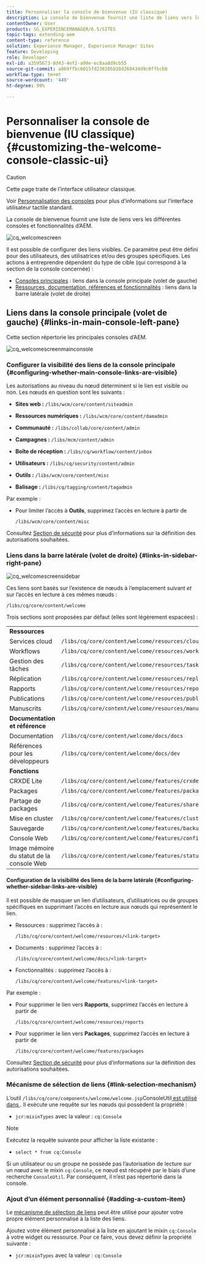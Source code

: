 ```yaml
---
title: Personnaliser la console de bienvenue (IU classique)
description: La console de bienvenue fournit une liste de liens vers les différentes consoles et fonctionnalités d’AEM.
contentOwner: User
products: SG_EXPERIENCEMANAGER/6.5/SITES
topic-tags: extending-aem
content-type: reference
solution: Experience Manager, Experience Manager Sites
feature: Developing
role: Developer
exl-id: a3595673-8d43-4ef2-a00e-ec8aa8d9cb55
source-git-commit: a869ffbc6015fd230285838d260434d9c0ffbcb0
workflow-type: tm+mt
source-wordcount: '449'
ht-degree: 99%

---
```


# Personnaliser la console de bienvenue (IU classique){#customizing-the-welcome-console-classic-ui}

>[!CAUTION]
>
>Cette page traite de l’interface utilisateur classique.
>
>Voir [Personnalisation des consoles](/help/sites-developing/customizing-consoles-touch.md) pour plus d’informations sur l’interface utilisateur tactile standard.

La console de bienvenue fournit une liste de liens vers les différentes consoles et fonctionnalités d’AEM.

![cq_welcomescreen](assets/cq_welcomescreen.png)

Il est possible de configurer des liens visibles. Ce paramètre peut être défini pour des utilisateurs, des utilisatrices et/ou des groupes spécifiques. Les actions à entreprendre dépendent du type de cible (qui correspond à la section de la console concernée) :

* [Consoles principales](#links-in-main-console-left-pane) : liens dans la console principale (volet de gauche)
* [Ressources, documentation, références et fonctionnalités](#links-in-sidebar-right-pane) : liens dans la barre latérale (volet de droite)

## Liens dans la console principale (volet de gauche) {#links-in-main-console-left-pane}

Cette section répertorie les principales consoles d’AEM.

![cq_welcomescreenmainconsole](assets/cq_welcomescreenmainconsole.png)

### Configurer la visibilité des liens de la console principale {#configuring-whether-main-console-links-are-visible}

Les autorisations au niveau du nœud déterminent si le lien est visible ou non. Les nœuds en question sont les suivants :

* **Sites web :** `/libs/wcm/core/content/siteadmin`

* **Ressources numériques :** `/libs/wcm/core/content/damadmin`

* **Communauté :** `/libs/collab/core/content/admin`

* **Campagnes :** `/libs/mcm/content/admin`

* **Boîte de réception :** `/libs/cq/workflow/content/inbox`

* **Utilisateurs :** `/libs/cq/security/content/admin`

* **Outils :** `/libs/wcm/core/content/misc`

* **Balisage :** `/libs/cq/tagging/content/tagadmin`

Par exemple :

* Pour limiter l’accès à **Outils**, supprimez l’accès en lecture à partir de

  `/libs/wcm/core/content/misc`

Consultez [Section de sécurité](/help/sites-administering/security.md) pour plus d’informations sur la définition des autorisations souhaitées.

### Liens dans la barre latérale (volet de droite) {#links-in-sidebar-right-pane}

![cq_welcomescreensidebar](assets/cq_welcomescreensidebar.png)

Ces liens sont basés sur l’existence de nœuds à l’emplacement suivant *et* sur l’accès en lecture à ces mêmes nœuds :

`/libs/cq/core/content/welcome`

Trois sections sont proposées par défaut (elles sont légèrement espacées) :

<table>
 <tbody>
  <tr>
   <td><strong>Ressources</strong></td>
   <td> </td>
  </tr>
  <tr>
   <td> Services cloud</td>
   <td><code>/libs/cq/core/content/welcome/resources/cloudservices</code></td>
  </tr>
  <tr>
   <td> Workflows</td>
   <td><code>/libs/cq/core/content/welcome/resources/workflows</code></td>
  </tr>
  <tr>
   <td> Gestion des tâches</td>
   <td><code>/libs/cq/core/content/welcome/resources/taskmanager</code></td>
  </tr>
  <tr>
   <td> Réplication</td>
   <td><code>/libs/cq/core/content/welcome/resources/replication</code></td>
  </tr>
  <tr>
   <td> Rapports</td>
   <td><code>/libs/cq/core/content/welcome/resources/reports</code></td>
  </tr>
  <tr>
   <td> Publications</td>
   <td><code>/libs/cq/core/content/welcome/resources/publishingadmin</code></td>
  </tr>
  <tr>
   <td> Manuscrits</td>
   <td><code>/libs/cq/core/content/welcome/resources/manuscriptsadmin</code></td>
  </tr>
  <tr>
   <td><strong>Documentation et référence</strong></td>
   <td> </td>
  </tr>
  <tr>
   <td> Documentation</td>
   <td><code>/libs/cq/core/content/welcome/docs/docs</code></td>
  </tr>
  <tr>
   <td> Références pour les développeurs</td>
   <td><code>/libs/cq/core/content/welcome/docs/dev</code></td>
  </tr>
  <tr>
   <td><strong>Fonctions</strong></td>
   <td> </td>
  </tr>
  <tr>
   <td> CRXDE Lite</td>
   <td><code>/libs/cq/core/content/welcome/features/crxde</code></td>
  </tr>
  <tr>
   <td> Packages</td>
   <td><code>/libs/cq/core/content/welcome/features/packages</code></td>
  </tr>
  <tr>
   <td> Partage de packages</td>
   <td><code>/libs/cq/core/content/welcome/features/share</code></td>
  </tr>
  <tr>
   <td> Mise en cluster</td>
   <td><code>/libs/cq/core/content/welcome/features/cluster</code></td>
  </tr>
  <tr>
   <td> Sauvegarde</td>
   <td><code>/libs/cq/core/content/welcome/features/backup</code></td>
  </tr>
  <tr>
   <td> Console Web<br /> </td>
   <td><code>/libs/cq/core/content/welcome/features/config</code></td>
  </tr>
  <tr>
   <td> Image mémoire du statut de la console Web<br /> </td>
   <td><code>/libs/cq/core/content/welcome/features/statusdump</code></td>
  </tr>
 </tbody>
</table>

#### Configuration de la visibilité des liens de la barre latérale {#configuring-whether-sidebar-links-are-visible}

Il est possible de masquer un lien d’utilisateurs, d’utilisatrices ou de groupes spécifiques en supprimant l’accès en lecture aux nœuds qui représentent le lien.

* Ressources : supprimez l’accès à :

  `/libs/cq/core/content/welcome/resources/<link-target>`

* Documents : supprimez l’accès à :

  `/libs/cq/core/content/welcome/docs/<link-target>`

* Fonctionnalités : supprimez l’accès à :

  `/libs/cq/core/content/welcome/features/<link-target>`

Par exemple :

* Pour supprimer le lien vers **Rapports**, supprimez l’accès en lecture à partir de

  `/libs/cq/core/content/welcome/resources/reports`

* Pour supprimer le lien vers **Packages**, supprimez l’accès en lecture à partir de

  `/libs/cq/core/content/welcome/features/packages`

Consultez [Section de sécurité](/help/sites-administering/security.md) pour plus d’informations sur la définition des autorisations souhaitées.

### Mécanisme de sélection de liens {#link-selection-mechanism}

L’outil `/libs/cq/core/components/welcome/welcome.jsp`ConsoleUtil[ est utilisé dans ](https://developer.adobe.com/experience-manager/reference-materials/6-5-lts/javadoc/com/day/cq/commons/ConsoleUtil.html). Il exécute une requête sur les nœuds qui possèdent la propriété :

* `jcr:mixinTypes` avec la valeur : `cq:Console`

>[!NOTE]
>
>Exécutez la requête suivante pour afficher la liste existante :
>
>* `select * from cq:Console`
>

Si un utilisateur ou un groupe ne possède pas l’autorisation de lecture sur un nœud avec le mixin `cq:Console`, ce nœud est récupéré par le biais d’une recherche `ConsoleUtil`. Par conséquent, il n’est pas répertorié dans la console.

### Ajout d’un élément personnalisé {#adding-a-custom-item}

Le [mécanisme de sélection de liens](#link-selection-mechanism) peut être utilisé pour ajouter votre propre élément personnalisé à la liste des liens.

Ajoutez votre élément personnalisé à la liste en ajoutant le mixin `cq:Console` à votre widget ou ressource. Pour ce faire, vous devez définir la propriété suivante :

* `jcr:mixinTypes` avec la valeur : `cq:Console`
